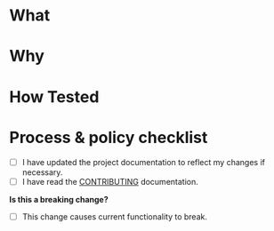 # What

<!--- Describe your changes. -->
# Why

<!--- What problem does this change solve? -->
<!--- Provide a link if you are addressing an open issue. -->

# How Tested

<!--- How did you test your change. What tests have you added. -->

# Process & policy checklist

<!--- Review the list and check the boxes that apply. -->

- [ ] I have updated the project documentation to reflect my changes if necessary.
- [ ] I have read the [CONTRIBUTING](https://github.com/Azure/communication-ui-sdk/blob/main/CONTRIBUTING.md) documentation.

**Is this a breaking change?**

- [ ] This change causes current functionality to break.

<!--- If yes, describe the impact. -->